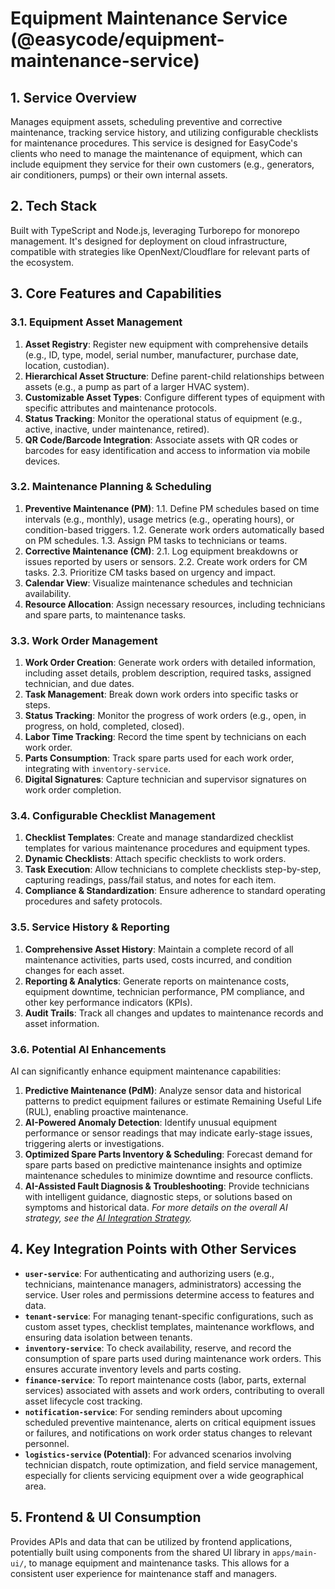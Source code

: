 # Equipment Maintenance Service (@easycode/equipment-maintenance-service)

## 1. Service Overview

Manages equipment assets, scheduling preventive and corrective maintenance, tracking service history, and utilizing configurable checklists for maintenance procedures. This service is designed for EasyCode's clients who need to manage the maintenance of equipment, which can include equipment they service for their own customers (e.g., generators, air conditioners, pumps) or their own internal assets.

## 2. Tech Stack

Built with TypeScript and Node.js, leveraging Turborepo for monorepo management. It's designed for deployment on cloud infrastructure, compatible with strategies like OpenNext/Cloudflare for relevant parts of the ecosystem.

## 3. Core Features and Capabilities

### 3.1. Equipment Asset Management
1.  **Asset Registry**: Register new equipment with comprehensive details (e.g., ID, type, model, serial number, manufacturer, purchase date, location, custodian).
2.  **Hierarchical Asset Structure**: Define parent-child relationships between assets (e.g., a pump as part of a larger HVAC system).
3.  **Customizable Asset Types**: Configure different types of equipment with specific attributes and maintenance protocols.
4.  **Status Tracking**: Monitor the operational status of equipment (e.g., active, inactive, under maintenance, retired).
5.  **QR Code/Barcode Integration**: Associate assets with QR codes or barcodes for easy identification and access to information via mobile devices.

### 3.2. Maintenance Planning & Scheduling
1.  **Preventive Maintenance (PM)**:
    1.1. Define PM schedules based on time intervals (e.g., monthly), usage metrics (e.g., operating hours), or condition-based triggers.
    1.2. Generate work orders automatically based on PM schedules.
    1.3. Assign PM tasks to technicians or teams.
2.  **Corrective Maintenance (CM)**:
    2.1. Log equipment breakdowns or issues reported by users or sensors.
    2.2. Create work orders for CM tasks.
    2.3. Prioritize CM tasks based on urgency and impact.
3.  **Calendar View**: Visualize maintenance schedules and technician availability.
4.  **Resource Allocation**: Assign necessary resources, including technicians and spare parts, to maintenance tasks.

### 3.3. Work Order Management
1.  **Work Order Creation**: Generate work orders with detailed information, including asset details, problem description, required tasks, assigned technician, and due dates.
2.  **Task Management**: Break down work orders into specific tasks or steps.
3.  **Status Tracking**: Monitor the progress of work orders (e.g., open, in progress, on hold, completed, closed).
4.  **Labor Time Tracking**: Record the time spent by technicians on each work order.
5.  **Parts Consumption**: Track spare parts used for each work order, integrating with `inventory-service`.
6.  **Digital Signatures**: Capture technician and supervisor signatures on work order completion.

### 3.4. Configurable Checklist Management
1.  **Checklist Templates**: Create and manage standardized checklist templates for various maintenance procedures and equipment types.
2.  **Dynamic Checklists**: Attach specific checklists to work orders.
3.  **Task Execution**: Allow technicians to complete checklists step-by-step, capturing readings, pass/fail status, and notes for each item.
4.  **Compliance & Standardization**: Ensure adherence to standard operating procedures and safety protocols.

### 3.5. Service History & Reporting
1.  **Comprehensive Asset History**: Maintain a complete record of all maintenance activities, parts used, costs incurred, and condition changes for each asset.
2.  **Reporting & Analytics**: Generate reports on maintenance costs, equipment downtime, technician performance, PM compliance, and other key performance indicators (KPIs).
3.  **Audit Trails**: Track all changes and updates to maintenance records and asset information.

### 3.6. Potential AI Enhancements
AI can significantly enhance equipment maintenance capabilities:
1.  **Predictive Maintenance (PdM)**: Analyze sensor data and historical patterns to predict equipment failures or estimate Remaining Useful Life (RUL), enabling proactive maintenance.
2.  **AI-Powered Anomaly Detection**: Identify unusual equipment performance or sensor readings that may indicate early-stage issues, triggering alerts or investigations.
3.  **Optimized Spare Parts Inventory & Scheduling**: Forecast demand for spare parts based on predictive maintenance insights and optimize maintenance schedules to minimize downtime and resource conflicts.
4.  **AI-Assisted Fault Diagnosis & Troubleshooting**: Provide technicians with intelligent guidance, diagnostic steps, or solutions based on symptoms and historical data.
    *For more details on the overall AI strategy, see the [AI Integration Strategy](../../docs/architecture/ai-integration-strategy.md).*

## 4. Key Integration Points with Other Services

-   **`user-service`**: For authenticating and authorizing users (e.g., technicians, maintenance managers, administrators) accessing the service. User roles and permissions determine access to features and data.
-   **`tenant-service`**: For managing tenant-specific configurations, such as custom asset types, checklist templates, maintenance workflows, and ensuring data isolation between tenants.
-   **`inventory-service`**: To check availability, reserve, and record the consumption of spare parts used during maintenance work orders. This ensures accurate inventory levels and parts costing.
-   **`finance-service`**: To report maintenance costs (labor, parts, external services) associated with assets and work orders, contributing to overall asset lifecycle cost tracking.
-   **`notification-service`**: For sending reminders about upcoming scheduled preventive maintenance, alerts on critical equipment issues or failures, and notifications on work order status changes to relevant personnel.
-   **`logistics-service` (Potential)**: For advanced scenarios involving technician dispatch, route optimization, and field service management, especially for clients servicing equipment over a wide geographical area.

## 5. Frontend & UI Consumption

Provides APIs and data that can be utilized by frontend applications, potentially built using components from the shared UI library in `apps/main-ui/`, to manage equipment and maintenance tasks. This allows for a consistent user experience for maintenance staff and managers.
